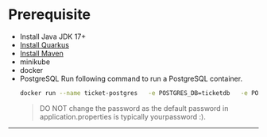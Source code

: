# Prerequisite

- Install Java JDK 17+
- [Install Quarkus](https://quarkus.io/get-started/)
- [Install Maven](https://maven.apache.org/install.html)
- minikube
- docker
- PostgreSQL
	Run following command to run a PostgreSQL container.
	```bash
	docker run --name ticket-postgres   -e POSTGRES_DB=ticketdb   -e POSTGRES_USER=postgres   -e POSTGRES_PASSWORD=yourpassword   -p 5433:5432   -d postgres
	``` 
	> DO NOT change the password as the default password in application.properties is typically yourpassword :).
---
